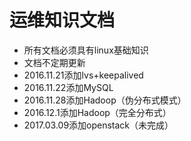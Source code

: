 # 运维知识文档
* 所有文档必须具有linux基础知识
* 文档不定期更新
* 2016.11.21添加lvs+keepalived
* 2016.11.22添加MySQL
* 2016.11.28添加Hadoop（伪分布式模式）
* 2016.12.1添加Hadoop（完全分布式）
* 2017.03.09添加openstack（未完成）